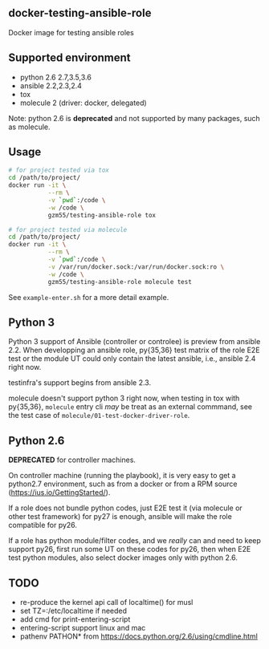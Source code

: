 ## docker-testing-ansible-role
Docker image for testing ansible roles

## Supported environment
* python 2.6 2.7,3.5,3.6
* ansible 2.2,2.3,2.4
* tox
* molecule 2 (driver: docker, delegated)

Note: python 2.6 is __deprecated__ and not supported by many packages, such as molecule.

## Usage
```Bash
# for project tested via tox
cd /path/to/project/
docker run -it \
           --rm \
           -v `pwd`:/code \
           -w /code \
           gzm55/testing-ansible-role tox

# for project tested via molecule
cd /path/to/project/
docker run -it \
           --rm \
           -v `pwd`:/code \
           -v /var/run/docker.sock:/var/run/docker.sock:ro \
           -w /code \
           gzm55/testing-ansible-role molecule test
```

See `example-enter.sh` for a more detail example.

## Python 3

Python 3 support of Ansible (controller or controlee) is preview from ansible 2.2.
When developping an ansible role, py{35,36} test matrix of the role E2E test or
the module UT could only contain the latest ansible,
i.e., ansible 2.4 right now.

testinfra's support begins from ansible 2.3.

molecule doesn't support python 3 right now, when testing in tox with py{35,36},
`molecule` entry cli _may_ be treat as an external commmand,
see the test case of `molecule/01-test-docker-driver-role`.

## Python 2.6

__DEPRECATED__ for controller machines.

On controller machine (running the playbook), it is very easy to get a python2.7 environment,
such as from a docker or from a RPM source (https://ius.io/GettingStarted/).

If a role does not bundle python codes, just E2E test it (via molecule or other test framework) for py27 is enough,
ansible will make the role compatible for py26.

If a role has python module/filter codes, and we _really_ can and need to keep support py26,
first run some UT on these codes for py26,
then when E2E test python modules, also select docker images only with python 2.6.

## TODO

- re-produce the kernel api call of localtime() for musl
- set TZ=:/etc/localtime if needed
- add cmd for print-entering-script
- entering-script support linux and mac
- pathenv PATHON* from https://docs.python.org/2.6/using/cmdline.html

